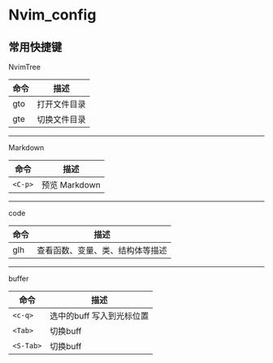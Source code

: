 # Nvim\_config

## 常用快捷键

NvimTree

| 命令 | 描述         |
| ---- | ------------ |
| gto  | 打开文件目录 |
| gte  | 切换文件目录 |

***

Markdown

| 命令    | 描述          |
| ------- | ------------- |
| `<C-p>` | 预览 Markdown |

***

code

|命令|描述|
|---|-----|
|glh|查看函数、变量、类、结构体等描述|

***

buffer

|命令|描述|
|----|---|
|`<c-q>`|选中的buff 写入到光标位置|
|`<Tab>`|切换buff|
|`<S-Tab>`|切换buff|
